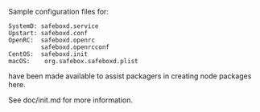 Sample configuration files for:
```
SystemD: safeboxd.service
Upstart: safeboxd.conf
OpenRC:  safeboxd.openrc
         safeboxd.openrcconf
CentOS:  safeboxd.init
macOS:    org.safebox.safeboxd.plist
```
have been made available to assist packagers in creating node packages here.

See doc/init.md for more information.
